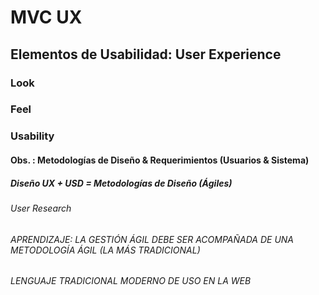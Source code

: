 # MVC UX
## Elementos de Usabilidad: User Experience
### Look
### Feel
### Usability
#### Obs. : Metodologías de Diseño & Requerimientos (Usuarios & Sistema)
##### Diseño UX + USD = Metodologías de Diseño (Ágiles)
###### User Research
###### APRENDIZAJE: LA GESTIÓN ÁGIL DEBE SER ACOMPAÑADA DE UNA METODOLOGÍA ÁGIL (LA MÁS TRADICIONAL)
###### LENGUAJE TRADICIONAL MODERNO DE USO EN LA WEB
